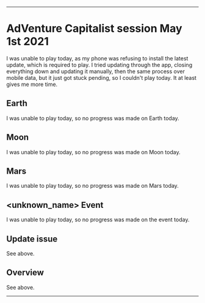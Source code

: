 
***

# AdVenture Capitalist session May 1st 2021

I was unable to play today, as my phone was refusing to install the latest update, which is required to play. I tried updating through the app, closing everything down and updating it manually, then the same process over mobile data, but it just got stuck pending, so I couldn't play today. It at least gives me more time.

## Earth

I was unable to play today, so no progress was made on Earth today.

## Moon

I was unable to play today, so no progress was made on Moon today.

## Mars

I was unable to play today, so no progress was made on Mars today.

## <unknown_name> Event

I was unable to play today, so no progress was made on the event today.

## Update issue

See above.

## Overview

See above.

***

